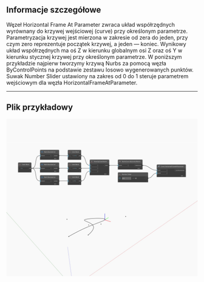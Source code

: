 ## Informacje szczegółowe
Węzeł Horizontal Frame At Parameter zwraca układ współrzędnych wyrównany do krzywej wejściowej (curve) przy określonym parametrze. Parametryzacja krzywej jest mierzona w zakresie od zera do jeden, przy czym zero reprezentuje początek krzywej, a jeden — koniec. Wynikowy układ współrzędnych ma oś Z w kierunku globalnym osi Z oraz oś Y w kierunku stycznej krzywej przy określonym parametrze. W poniższym przykładzie najpierw tworzymy krzywą Nurbs za pomocą węzła ByControlPoints na podstawie zestawu losowo wygenerowanych punktów. Suwak Number Slider ustawiony na zakres od 0 do 1 steruje parametrem wejściowym dla węzła HorizontalFrameAtParameter.
___
## Plik przykładowy

![HorizontalFrameAtParameter](./Autodesk.DesignScript.Geometry.Curve.HorizontalFrameAtParameter_img.jpg)

